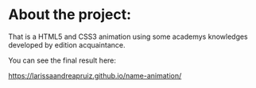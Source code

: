 # About the project:

That is a HTML5 and CSS3 animation using some academys knowledges developed by edition acquaintance.

You can see the final result here:

https://larissaandreapruiz.github.io/name-animation/
